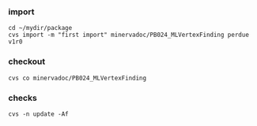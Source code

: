 
### import

    cd ~/mydir/package
    cvs import -m "first import" minervadoc/PB024_MLVertexFinding perdue v1r0

### checkout

    cvs co minervadoc/PB024_MLVertexFinding

### checks

    cvs -n update -Af


